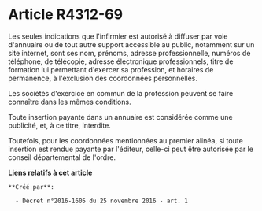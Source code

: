 # Article R4312-69

Les seules indications que l'infirmier est autorisé à diffuser par voie  d'annuaire ou de tout autre support accessible au
public, notamment sur  un site internet, sont ses nom, prénoms, adresse professionnelle,  numéros de téléphone, de télécopie,
adresse électronique professionnels,  titre de formation lui permettant d'exercer sa profession, et horaires  de permanence,
à l'exclusion des coordonnées personnelles. 

Les sociétés d'exercice en commun de la profession peuvent se faire connaître dans les mêmes conditions. 

Toute insertion payante dans un annuaire est considérée comme une publicité, et, à ce titre, interdite. 

Toutefois, pour les coordonnées mentionnées au premier alinéa, si toute  insertion est rendue payante par l'éditeur, celle-ci
peut être  autorisée par le conseil départemental de l'ordre.

**Liens relatifs à cet article**

	**Créé par**:

	  - Décret n°2016-1605 du 25 novembre 2016 - art. 1

